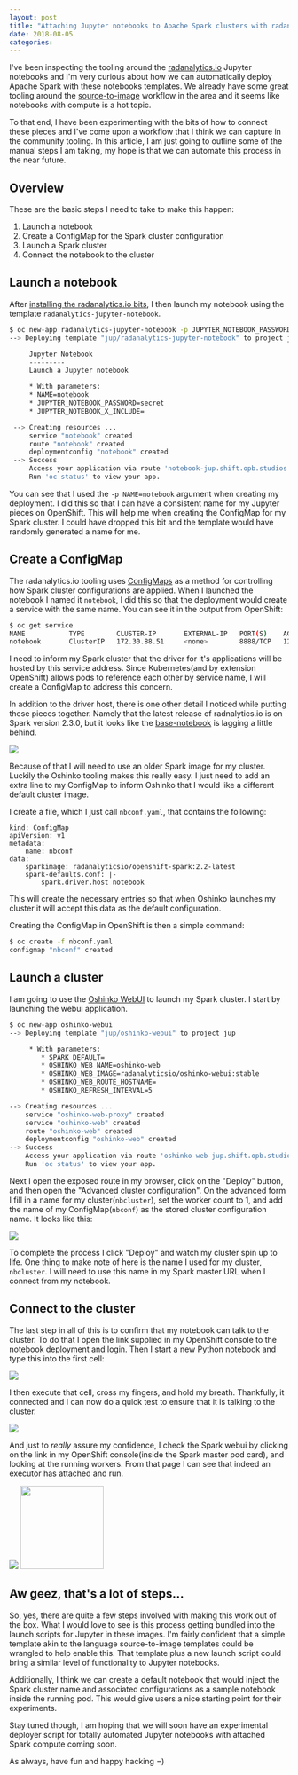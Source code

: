 ```yaml
---
layout: post
title: "Attaching Jupyter notebooks to Apache Spark clusters with radanalytics.io"
date: 2018-08-05
categories:
---
```


I've been inspecting the tooling around the
[radanalytics.io](https://radanalytics.io) Jupyter notebooks
and I'm very curious about how we can automatically deploy Apache Spark with
these notebooks templates. We already have some great tooling around the
[source-to-image](https://github.com/radanalyticsio/oshinko-s2i) workflow in
the area and it seems like notebooks with compute is a hot topic.

To that end, I have been experimenting with the bits of how to connect these
pieces and I've come upon a workflow that I think we can capture in the
community tooling. In this article, I am just going to outline some of the
manual steps I am taking, my hope is that we can automate this process in the
near future.

## Overview

These are the basic steps I need to take to make this happen:

1. Launch a notebook
1. Create a ConfigMap for the Spark cluster configuration
1. Launch a Spark cluster
1. Connect the notebook to the cluster

## Launch a notebook

After [installing the radanalytics.io bits](https://radanalytics.io/resources.yaml),
I then launch my notebook using the template `radanalytics-jupyter-notebook`.

```bash
$ oc new-app radanalytics-jupyter-notebook -p JUPYTER_NOTEBOOK_PASSWORD=secret -p NAME=notebook
--> Deploying template "jup/radanalytics-jupyter-notebook" to project jup

     Jupyter Notebook
     ---------
     Launch a Jupyter notebook

     * With parameters:
     * NAME=notebook
     * JUPYTER_NOTEBOOK_PASSWORD=secret
     * JUPYTER_NOTEBOOK_X_INCLUDE=

 --> Creating resources ...
     service "notebook" created
     route "notebook" created
     deploymentconfig "notebook" created
 --> Success
     Access your application via route 'notebook-jup.shift.opb.studios'
     Run 'oc status' to view your app.
```

You can see that I used the `-p NAME=notebook` argument when creating my
deployment. I did this so that I can have a consistent name for my Jupyter
pieces on OpenShift. This will help me when creating the ConfigMap for my
Spark cluster. I could have dropped this bit and the template would have
randomly generated a name for me.

## Create a ConfigMap

The radanalytics.io tooling uses
[ConfigMaps](https://radanalytics.io/howdoi/use-spark-configs) as a method for
controlling how Spark cluster configurations are applied. When I launched the notebook
I named it `notebook`, I did this so that the deployment would create a service
with the same name. You can see it in the output from OpenShift:

```bash
$ oc get service
NAME           TYPE        CLUSTER-IP       EXTERNAL-IP   PORT(S)    AGE
notebook       ClusterIP   172.30.88.51     <none>        8888/TCP   12m
```

I need to inform my Spark cluster that the driver for it's applications will
be hosted by this service address. Since Kubernetes(and by extension OpenShift)
allows pods to reference each other by service name, I will create a ConfigMap
to address this concern.

In addition to the driver host, there is one other detail I noticed while
putting these pieces together. Namely that the latest release of
radnalytics.io is on Spark version 2.3.0, but it looks like the
[base-notebook](https://github.com/radanalyticsio/base-notebook) is
lagging a little behind.

<img src="/img/base-notebook-old.png" class="img-responsive">

Because of that I will need to use an older Spark image for my cluster.
Luckily the Oshinko tooling makes this really easy. I just need to add an
extra line to my ConfigMap to inform Oshinko that I would like a different
default cluster image.

I create a file, which I just call `nbconf.yaml`, that contains the following:

```
kind: ConfigMap
apiVersion: v1
metadata:
    name: nbconf
data:
    sparkimage: radanalyticsio/openshift-spark:2.2-latest
    spark-defaults.conf: |-
        spark.driver.host notebook
```

This will create the necessary entries so that when Oshinko launches my cluster
it will accept this data as the default configuration.

Creating the ConfigMap in OpenShift is then a simple command:

```bash
$ oc create -f nbconf.yaml
configmap "nbconf" created
```

## Launch a cluster

I am going to use the [Oshinko WebUI](https://github.com/radanalyticsio/oshinko-webui)
to launch my Spark cluster. I start by launching the webui application.

```bash
$ oc new-app oshinko-webui
--> Deploying template "jup/oshinko-webui" to project jup

     * With parameters:
        * SPARK_DEFAULT=
        * OSHINKO_WEB_NAME=oshinko-web
        * OSHINKO_WEB_IMAGE=radanalyticsio/oshinko-webui:stable
        * OSHINKO_WEB_ROUTE_HOSTNAME=
        * OSHINKO_REFRESH_INTERVAL=5

--> Creating resources ...
    service "oshinko-web-proxy" created
    service "oshinko-web" created
    route "oshinko-web" created
    deploymentconfig "oshinko-web" created
--> Success
    Access your application via route 'oshinko-web-jup.shift.opb.studios'
    Run 'oc status' to view your app.
```

Next I open the exposed route in my browser, click on the "Deploy" button, and
then open the "Advanced cluster configuration". On the advanced form I fill
in a name for my cluster(`nbcluster`), set the worker count to 1, and add the
name of my ConfigMap(`nbconf`) as the stored cluster configuration name. It looks like
this:

<img src="/img/oshinko-custom-deploy.png" class="img-responsive">

To complete the process I click "Deploy" and watch my cluster spin up to life.
One thing to make note of here is the name I used for my cluster, `nbcluster`.
I will need to use this name in my Spark master URL when I connect from my
notebook.

## Connect to the cluster

The last step in all of this is to confirm that my notebook can talk to the
cluster. To do that I open the link supplied in my OpenShift console to the
notebook deployment and login. Then I start a new Python notebook and type
this into the first cell:

<img src="/img/jupyter-connect-1.png" class="img-responsive">

I then execute that cell, cross my fingers, and hold my breath. Thankfully,
it connected and I can now do a quick test to ensure that it is talking to the
cluster.

<img src="/img/jupyter-connect-2.png" class="img-responsive">

And just to _really_ assure my confidence, I check the Spark webui by clicking
on the link in my OpenShift console(inside the Spark master pod card), and
looking at the running workers. From that page I can see that indeed an
executor has attached and run.

<img src="/img/jupyter-connect-confirm.png" class="img-responsive">


<img src="/img/worried-morty.png" class="img-responsive pull-left" width="150px">

## Aw geez, that's a lot of steps...

So, yes, there are quite a few steps involved with making this work out of
the box. What I would love to see is this process getting bundled into the
launch scripts for Jupyter in these images. I'm fairly confident that a simple
template akin to the language source-to-image templates could be wrangled
to help enable this. That template plus a new launch script could bring a
similar level of functionality to Jupyter notebooks.

Additionally, I think we can create a default notebook that would inject
the Spark cluster name and associated configurations as a sample notebook
inside the running pod. This would give users a nice starting point for their
experiments.

Stay tuned though, I am hoping that we will soon have an experimental deployer
script for totally automated Jupyter notebooks with attached Spark compute
coming soon.

As always, have fun and happy hacking =)
